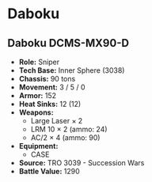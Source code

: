 # Daboku
## Daboku DCMS-MX90-D
- **Role:** Sniper
- **Tech Base:** Inner Sphere (3038)
- **Chassis:** 90 tons
- **Movement:** 3 / 5 / 0
- **Armor:** 152
- **Heat Sinks:** 12 (12)
- **Weapons:**
  - Large Laser × 2
  - LRM 10 × 2 (ammo: 24)
  - AC/2 × 4 (ammo: 90)
- **Equipment:**
  - CASE
- **Source:** TRO 3039 - Succession Wars
- **Battle Value:** 1290

